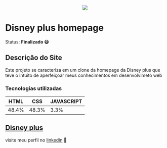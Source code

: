 <p align="center">
  <img src="https://raw.githubusercontent.com/rebecasguerri/Disney-plus/main/images/logo/logo%20276x150.png">
</p>

# Disney plus homepage
Status: **Finalizado 😃**


 ## Descrição do Site
   Este projeto se caracteriza em um clone da homepage da Disney plus que teve o intuito de aperfeiçoar meus conhecimentos em desenvolvimeto web
 
 ### Tecnologias utilizadas
  HTML| CSS | JAVASCRIPT
  ---|---|---|
  48.4%|48.3%| 3.3%



## [Disney plus](https://rebecasguerri.github.io/Disney-plus/home.html)


visite meu perfil no [linkedin](https://www.linkedin.com/in/rebeca-freitas-16b16a232/) 💟
